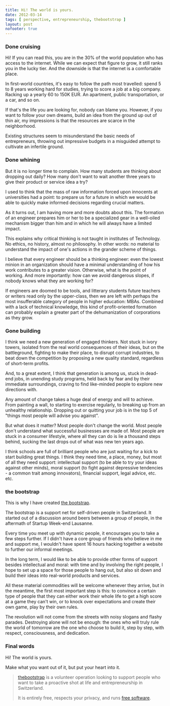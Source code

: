 ```yaml
---
title: Hi! The world is yours.
date: 2012-03-14
tags: [ perspective, entrepreneurship, thebootstrap ]
layout: post
nofooter: true
---
```


### Done cruising

Hi! If you can read this, you are in the 30% of the world population who has
access to the internet. While we can expect that figure to grow, it still ranks
you in the lucky tier. And the downside is that the internet is a comfortable
place.

In first-world countries, it's easy to follow the path most travelled: spend
5 to 8 years working hard for studies, trying to score a job at a big company.
Racking up a yearly 60 to 150K EUR. An apartment, public transportation, or
a car, and so on.

If that's the life you are looking for, nobody can blame you. However, if you
want to follow your own dreams, build an idea from the ground up out of thin
air, my impressions is that the resources are scarce in the neighborhood.

Existing structures seem to misunderstand the basic needs of entrepreneurs,
throwing out impressive budgets in a misguided attempt to cultivate an infertile
ground.

### Done whining

But it is no longer time to complain. How many students are thinking about
dropping out daily? How many don't want to wait another three years to give their
product or service idea a try?

I used to think that the mass of raw information forced upon innocents at
universities had a point: to prepare us for a future in which we would be able
to quickly make informed decisions regarding crucial matters.

As it turns out, I am having more and more doubts about this. The formation
of an engineer prepares him or her to be a specialized gear in a well-oiled
mechanism bigger than him and in which he will always have a limited impact.

This explains why critical thinking is not taught in institutes of Technology.
No ethics, no history, almost no philosophy. In other words: no material to
understand the impact of one's actions in the grander scheme of things.

I believe that every engineer should be a thinking engineer: even the lowest
minion in an organization should have a minimal understanding of how his work
contributes to a greater vision. Otherwise, what is the point of working. And
more importantly: how can we avoid dangerous slopes, if nobody knows what they
are working for?

If engineers are doomed to be tools, and litterary students future teachers
or writers read only by the upper-class, then we are left with perhaps the most
insufferable category of people in higher education: MBAs. Combined with a lack
of technical knowledge, this kind of profit-oriented formation can probably
explain a greater part of the dehumanization of corporations as they grow.

### Gone building

I think we need a new generation of engaged thinkers. Not stuck in ivory towers,
isolated from the real world consequences of their ideas, but on the battleground,
fighting to make their place, to disrupt corrupt industries, to beat down the
competition by proposing a new quality standard, regardless of short-term profits.

And, to a great extent, I think that generation is among us, stuck in dead-end
jobs, in unending study programs, held back by fear and by their immediate
surroundings, craving to find like-minded people to explore new directions with.

Any amount of change takes a huge deal of energy and will to achieve. From painting
a wall, to starting to exercise regularly, to breaking up from an unhealthy
relationship. Dropping out or quitting your job is in the top 5 of "things most
people will advise you against".

But what does it matter? Most people don't change the world. Most people don't
understand what successful businesses are made of. Most people are stuck in a
consumer lifestyle, where all they can do is lie a thousand steps behind, sucking
the last drops out of what was new ten years ago.

I think schools are full of brilliant people who are just waiting for a kick
to start building great things. I think they need time, a place, money, but
most of all they need support: intellectual support (to be able to try your ideas
against other minds), moral support (to fight against depressive tendencies - a
common trait among innovators), financial support, legal advice, etc. etc.

### the bootstrap

This is why I have created [the bootstrap](http://thebootstrap.ch/).

The bootstrap is a support net for self-driven people in Switzerland.
It started out of a discussion around beers between a group of people, in the
aftermath of Startup Week-end Lausanne.

Every time you meet up with dynamic people, it encourages you to take a few
steps further. If I didn't have a core group of friends who believe in me and
support me, I wouldn't have spent 16 hours hacking together a website to
further our informal meetings.

In the long term, I would like to be able to provide other forms of support
besides intellectual and moral: with time and by involving the right people,
I hope to set up a space for those people to hang out, but also sit down
and build their ideas into real-world products and services.

All these material commodities will be welcome whenever they arrive, but
in the meantime, the first most important step is this: to convince a certain
type of people that they can either work their whole life to get a high score
at a game they can't win, or to knock over expectations and create their own
game, play by their own rules.

The revolution will not come from the streets with noisy slogans and flashy
parades. Destroying alone will not be enough: the ones who will truly rule
the world of tomorrow are the one who choose to build it, step by step,
with respect, consciousness, and dedication.

### Final words

Hi! The world is yours.

Make what you want out of it, but put your heart into it.

> [thebootstrap](http://thebootstrap.ch/) is a volunteer operation looking to support people
> who want to take a proactive shot at life and entrepreneurship
> in Switzerland.
> 
> It is entirely free, respects your privacy, and runs [free software](https://github.com/nddrylliog/thebootstrap).


